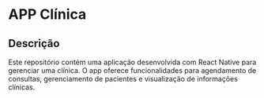 # APP Clínica

## Descrição

Este repositório contém uma aplicação desenvolvida com React Native para gerenciar uma clínica. O app oferece funcionalidades para agendamento de consultas, gerenciamento de pacientes e visualização de informações clínicas.


